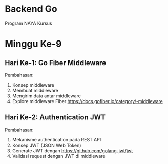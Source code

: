 # Backend Go
Program NAYA Kursus

# Minggu Ke-9

## Hari Ke-1: Go Fiber Middleware
Pembahasan:
1. Konsep middleware
2. Membuat middleware
3. Mengirim data antar middleware
4. Explore middleware Fiber https://docs.gofiber.io/category/-middleware

## Hari Ke-2: Authentication JWT
Pembahasan:
1. Mekanisme authentication pada REST API
2. Konsep JWT (JSON Web Token)
3. Generate JWT dengan https://github.com/golang-jwt/jwt
4. Validasi request dengan JWT di middleware
